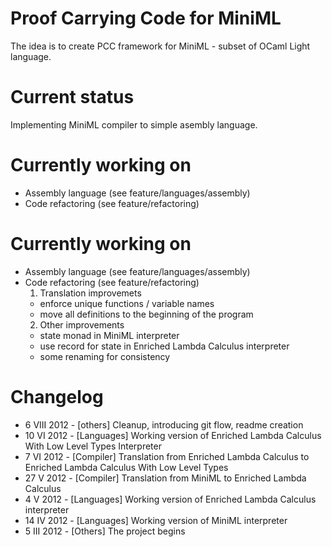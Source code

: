 Proof Carrying Code for MiniML
==============================
The idea is to create PCC framework for MiniML - subset of OCaml Light language.

Current status
==============
Implementing MiniML compiler to simple asembly language.

Currently working on
====================
* Assembly language (see feature/languages/assembly)
* Code refactoring  (see feature/refactoring)

Currently working on
====================
* Assembly language (see feature/languages/assembly)
* Code refactoring  (see feature/refactoring)
  1. Translation improvemets
    * enforce unique functions / variable names
    * move all definitions to the beginning of the program
  2. Other improvements
    * state monad in MiniML interpreter
    * use record for state in Enriched Lambda Calculus interpreter
    * some renaming for consistency

Changelog
=========
*  6 VIII 2012 - [others]    Cleanup, introducing git flow, readme creation
* 10   VI 2012 - [Languages] Working version of Enriched Lambda Calculus With Low Level Types Interpreter
*  7   VI 2012 - [Compiler]  Translation from Enriched Lambda Calculus to Enriched Lambda Calculus With Low Level Types
* 27    V 2012 - [Compiler]  Translation from MiniML to Enriched Lambda Calculus
*  4    V 2012 - [Languages] Working version of Enriched Lambda Calculus interpreter
* 14   IV 2012 - [Languages] Working version of MiniML interpreter
*  5  III 2012 - [Others]    The project begins
